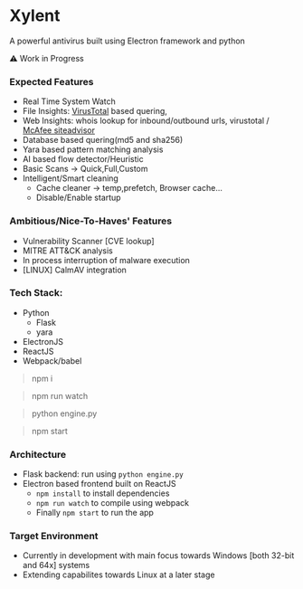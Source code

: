# Xylent
A powerful antivirus built using Electron framework and python

⚠ Work in Progress

### Expected Features
- Real Time System Watch
- File Insights: [VirusTotal](https://github.com/Rutuj-Runwal/Context-Menu-Scanner) based quering, 
- Web Insights: whois lookup for inbound/outbound urls, virustotal / [McAfee siteadvisor](https://github.com/Rutuj-Runwal/MalwareProtection)
- Database based quering(md5 and sha256)
- Yara based pattern matching analysis
- AI based flow detector/Heuristic
- Basic Scans -> Quick,Full,Custom
- Intelligent/Smart cleaning
    - Cache cleaner -> temp,prefetch, Browser cache...
    - Disable/Enable startup 

### Ambitious/Nice-To-Haves' Features
- Vulnerability Scanner [CVE lookup]
- MITRE ATT&CK analysis
- In process interruption of malware execution
- [LINUX] CalmAV integration

### Tech Stack:
- Python 
    - Flask 
    - yara
- ElectronJS
- ReactJS
- Webpack/babel

> npm i

> npm run watch

> python engine.py

> npm start

### Architecture
- Flask backend: run using `python engine.py`
- Electron based frontend built on ReactJS 
    - `npm install` to install dependencies 
    - `npm run watch` to compile using webpack 
    - Finally `npm start` to run the app
 
 ### Target Environment
 - Currently in development with main focus towards Windows [both 32-bit and 64x] systems
 - Extending capabilites towards Linux at a later stage
